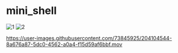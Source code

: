# mini_shell

![1](https://user-images.githubusercontent.com/73845925/205510241-adc9e9f4-959e-45ee-b5fa-32774a1c4b56.jpg)
![2](https://user-images.githubusercontent.com/73845925/205510246-a09347f7-83bf-4761-b6e2-1b95df7ba550.jpg)

https://user-images.githubusercontent.com/73845925/204104544-8a676a87-5dc0-4562-a0a4-f15d59af6bbf.mov
